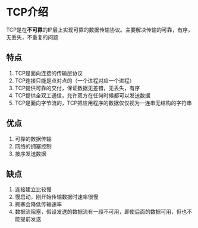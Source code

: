 # TCP介绍
TCP是在**不可靠**的IP层上实现可靠的数据传输协议。主要解决传输的可靠，有序，无丢失，不重复的问题

## 特点
1. TCP是面向连接的传输层协议
2. TCP连接只能是点对点的（一个进程对应一个进程）
3. TCP提供可靠的交付，保证数据无差错，无丢失，有序
4. TCP提供全双工通信，允许双方在任何时候都可以发送数据
5. TCP是面向字节流的，TCP把应用程序的数据仅仅视为一连串无结构的字符串

## 优点
1. 可靠的数据传输
2. 网络的拥塞控制
3. 按序发送数据

## 缺点
1. 连接建立比较慢 
2. 慢启动，刚开始传输数据时速率很慢 
3. 拥塞会降低传输速率
4. 数据流阻塞，假设发送的数据流有一段不可用，即使后面的数据可用，但也不能提前发送
